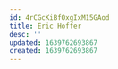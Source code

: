 ```yaml
---
id: 4rCGcKiBfOxgIxM15GAod
title: Eric Hoffer
desc: ''
updated: 1639762693867
created: 1639762693867
---
```



